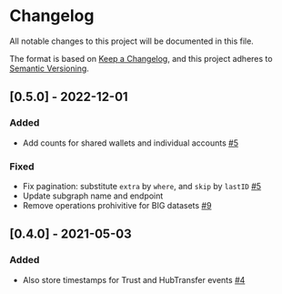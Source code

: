 # Changelog

All notable changes to this project will be documented in this file.

The format is based on [Keep a Changelog](https://keepachangelog.com/en/1.0.0/),
and this project adheres to [Semantic Versioning](https://semver.org/spec/v2.0.0.html).


## [0.5.0] - 2022-12-01

### Added

- Add counts for shared wallets and individual accounts [#5](https://github.com/CirclesUBI/circles-analysis/pull/5)

### Fixed

- Fix pagination: substitute `extra` by `where`, and `skip` by `lastID` [#5](https://github.com/CirclesUBI/circles-analysis/pull/5)
- Update subgraph name and endpoint
- Remove operations prohivitive for BIG datasets [#9](https://github.com/CirclesUBI/circles-analysis/pull/9)

## [0.4.0] - 2021-05-03

### Added

- Also store timestamps for Trust and HubTransfer events [#4](https://github.com/CirclesUBI/circles-analysis/pull/4)
